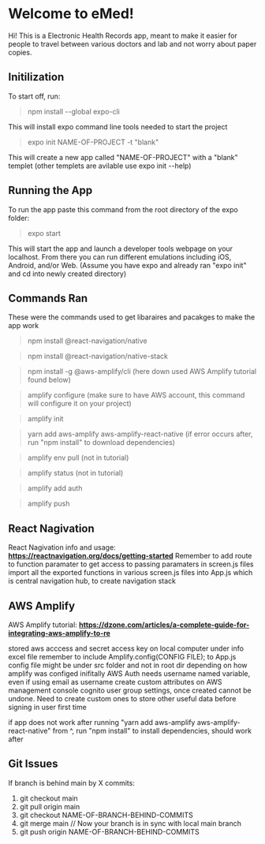 # Welcome to eMed!

Hi! This is a Electronic Health Records app, meant to make it easier for people to travel between various doctors and lab and not worry about paper copies.

## Initilization

To start off, run:
>npm install --global expo-cli

This will install expo command line tools needed to start the project

>expo init NAME-OF-PROJECT -t "blank"

This will create a new app called "NAME-OF-PROJECT" with a "blank" templet (other templets are avilable use expo init --help)

## Running the App

To run the app paste this command from the root directory of the expo folder:
>expo start

This will start the app and launch a developer tools webpage on your localhost. From there you can run different emulations including iOS, Android, and/or Web. (Assume you have expo and already ran "expo init" and cd into newly created directory)

## Commands Ran

These were the commands used to get libaraires and pacakges to make the app work
> npm install @react-navigation/native

> npm install @react-navigation/native-stack

> npm install -g @aws-amplify/cli (here down used AWS Amplify tutorial found below)

> amplify configure (make sure to have AWS account, this command will configure it on your project)

> amplify init

> yarn add aws-amplify aws-amplify-react-native (if error occurs after, run "npm install" to download dependencies)

> amplify env pull (not in tutorial)

> amplify status (not in tutorial)

> amplify add auth

> amplify push

## React Nagivation

React Nagivation info and usage: **https://reactnavigation.org/docs/getting-started**
Remember to add route to function paramater to get access to passing paramaters in screen.js files
import all the exported functions in various screen.js files into App.js which is central navigation hub, to create navigation stack

## AWS Amplify

AWS Amplify tutorial: **https://dzone.com/articles/a-complete-guide-for-integrating-aws-amplify-to-re**

stored aws acccess and secret access key on local computer under info excel file
remember to include Amplify.config(CONFIG FILE); to App.js
config file might be under src folder and not in root dir depending on how amplify was configed inifitally
AWS Auth needs username named variable, even if using email as username
create custom attributes on AWS management console cognito user group settings, once created cannot be undone. Need to create custom ones to store other useful data before signing in user first time

if app does not work after running "yarn add aws-amplify aws-amplify-react-native" from ^, run "npm install" to install dependencies, should work after

## Git Issues

If branch is behind main by X commits:
1) git checkout main
2) git pull origin main
3) git checkout NAME-OF-BRANCH-BEHIND-COMMITS
4) git merge main // Now your branch is in sync with local main branch
5) git push origin NAME-OF-BRANCH-BEHIND-COMMITS

